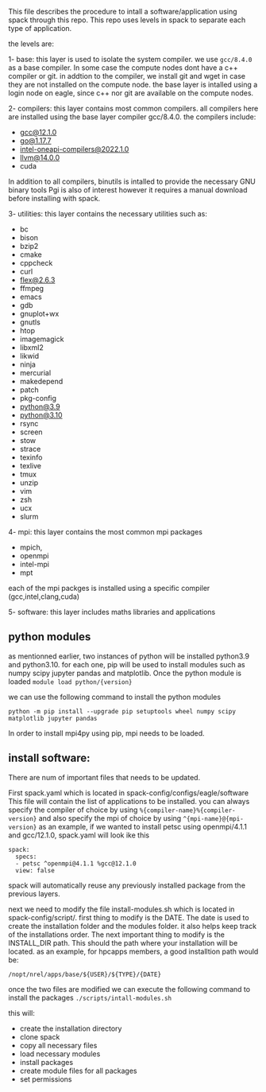 This file describes the procedure to intall a software/application using spack through this repo.
This repo uses levels in spack to separate each type of application.

the levels are:

1- base: this layer is used to isolate the system compiler. 
we use `gcc/8.4.0` as a base compiler.
In some case the compute nodes dont have a c++ compiler or git.
in addtion to the compiler, we install git and wget in case they are not installed on the compute node. 
the base layer is intalled using a login node on eagle, since c++ nor git are available on the compute nodes. 

2- compilers: this layer contains most common compilers.
all compilers here are installed using the base layer compiler gcc/8.4.0.
the compilers include:
  - gcc@12.1.0
  - go@1.17.7
  - intel-oneapi-compilers@2022.1.0
  - llvm@14.0.0
  - cuda

In addition to all compilers, binutils is intalled to provide the necessary GNU binary tools Pgi is also of interest however it requires a manual download before installing with spack. 

3- utilities: this layer contains the necessary utilities such as:
  - bc
  - bison
  - bzip2
  - cmake
  - cppcheck
  - curl
  - flex@2.6.3
  - ffmpeg
  - emacs
  - gdb
  - gnuplot+wx 
  - gnutls
  - htop
  - imagemagick 
  - libxml2
  - likwid
  - ninja
  - mercurial
  - makedepend
  - patch
  - pkg-config
  - python@3.9
  - python@3.10
  - rsync
  - screen
  - stow
  - strace
  - texinfo
  - texlive 
  - tmux
  - unzip
  - vim
  - zsh
  - ucx
  - slurm

4- mpi: this layer contains the most common mpi packages
- mpich, 
- openmpi 
- intel-mpi 
- mpt 

each of the mpi packges is installed using a specific compiler (gcc,intel,clang,cuda)


5- software: this layer includes maths libraries and applications


## python modules 

as mentionned earlier, two instances of python will be installed python3.9 and python3.10.
for each one, pip will be used to install modules such as numpy scipy jupyter pandas and matplotlib.
Once the python module is loaded 
`module load python/{version}`

we can use the following command to install the python modules

`python -m pip install --upgrade pip setuptools wheel numpy scipy matplotlib jupyter pandas`

In order to install mpi4py using pip, mpi needs to be loaded. 



## install software:
There are num of important files that needs to be updated.  

First spack.yaml which is located in spack-config/configs/eagle/software
This file will contain the list of applications to be installed. 
you can always specify the compiler of choice by using `%{compiler-name}%{compiler-version}`
and also specify the mpi of choice by using `^{mpi-name}@{mpi-version}`
as an example, if we wanted to install petsc using openmpi/4.1.1 and gcc/12.1.0, spack.yaml will look ike this 

```
spack:
  specs:
  - petsc ^openmpi@4.1.1 %gcc@12.1.0  
  view: false
```

spack will automatically reuse any previously installed package from the previous layers.

next we need to modify the file install-modules.sh which is located in spack-config/script/.
first thing to modify is the DATE. 
The date is used to create the installation folder and the modules folder. 
it also helps keep track of the installations order. 
The next important thing to modify is the INSTALL_DIR path.
This should the path where your installation will be located. 
as an example, for hpcapps members, a good installtion path would be:

`/nopt/nrel/apps/base/${USER}/${TYPE}/{DATE}`

once the two files are modified we can execute the following command to install the packages 
`./scripts/intall-modules.sh`

this will: 
- create the installation directory
- clone spack
- copy all necessary files 
- load necessary modules 
- install packages 
- create module files for all packages 
- set permissions 

